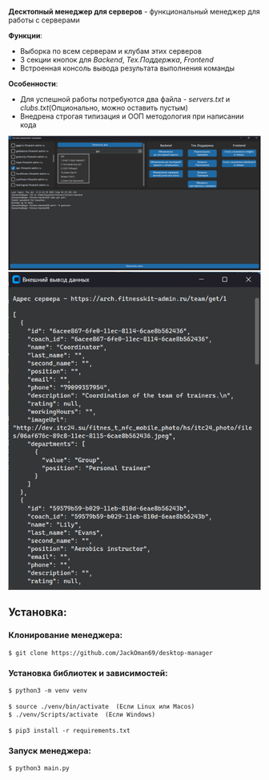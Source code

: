 **Десктопный менеджер для серверов** - функциональный менеджер для работы с серверами

**Функции**:

* Выборка по всем серверам и клубам этих серверов
* 3 секции кнопок для *Backend*, *Тех.Поддержка*, *Frontend* 
* Встроенная консоль вывода результата выполнения команды

**Особенности**:

* Для успешной работы потребуются два файла - *servers.txt* и *clubs.txt*(Опционально, можно оставить пустым)
* Внедрена строгая типизация и ООП методология при написании кода
  
<img src="first.png" alt="Alt text" title="Основное окно и функционал">

<img src="second.png" alt="Alt text" title="Дополнительное окно вывода консоли">

## Установка:

### Клонирование менеджера:

```console
$ git clone https://github.com/JackOman69/desktop-manager
```

### Установка библиотек и зависимостей:

```console
$ python3 -m venv venv

$ source ./venv/bin/activate  (Если Linux или Macos)
$ ./venv/Scripts/activate  (Если Windows)

$ pip3 install -r requirements.txt
``` 

### Запуск менеджера:

```console
$ python3 main.py
```

